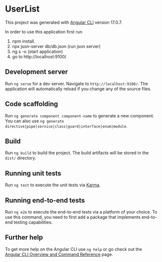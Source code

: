 # UserList

This project was generated with [Angular CLI](https://github.com/angular/angular-cli) version 17.0.7.

In order to use this application first run 

1) npm install.
2) npx json-server db/db.json (run json server)
3) ng s -o (start application)
4) go to http://localhost:9100/

## Development server

Run `ng serve` for a dev server. Navigate to `http://localhost:9100/`. The application will automatically reload if you change any of the source files.

## Code scaffolding

Run `ng generate component component-name` to generate a new component. You can also use `ng generate directive|pipe|service|class|guard|interface|enum|module`.

## Build

Run `ng build` to build the project. The build artifacts will be stored in the `dist/` directory.

## Running unit tests

Run `ng test` to execute the unit tests via [Karma](https://karma-runner.github.io).

## Running end-to-end tests

Run `ng e2e` to execute the end-to-end tests via a platform of your choice. To use this command, you need to first add a package that implements end-to-end testing capabilities.

## Further help

To get more help on the Angular CLI use `ng help` or go check out the [Angular CLI Overview and Command Reference](https://angular.io/cli) page.
